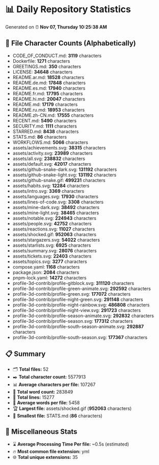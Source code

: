 # 📊 Daily Repository Statistics
Generated on ⏰ **Nov 07, Thursday 10:25:38 AM**

## 📂 File Character Counts (Alphabetically)
- CODE_OF_CONDUCT.md: **3119** characters
- Dockerfile: **1271** characters
- GREETINGS.md: **350** characters
- LICENSE: **34648** characters
- README.ar.md: **18528** characters
- README.de.md: **17848** characters
- README.es.md: **17940** characters
- README.fr.md: **17795** characters
- README.hi.md: **20047** characters
- README.md: **17179** characters
- README.ru.md: **18953** characters
- README.zh-CN.md: **17555** characters
- RECENT.md: **5490** characters
- SECURITY.md: **1111** characters
- STARRED.md: **8438** characters
- STATS.md: **86** characters
- WORKFLOWS.md: **5066** characters
- assets/achievements.svg: **38315** characters
- assets/activity.svg: **23989** characters
- assets/all.svg: **238832** characters
- assets/default.svg: **42017** characters
- assets/github-snake-dark.svg: **131192** characters
- assets/github-snake-light.svg: **131192** characters
- assets/github-snake.gif: **499231** characters
- assets/habits.svg: **12284** characters
- assets/intro.svg: **3369** characters
- assets/languages.svg: **17930** characters
- assets/lines-of-code.svg: **3308** characters
- assets/mine-dark.svg: **38492** characters
- assets/mine-light.svg: **38465** characters
- assets/notable.svg: **224943** characters
- assets/people.svg: **42752** characters
- assets/reactions.svg: **11027** characters
- assets/shocked.gif: **952063** characters
- assets/stargazers.svg: **54022** characters
- assets/starlists.svg: **6925** characters
- assets/summary.svg: **28076** characters
- assets/tickets.svg: **22403** characters
- assets/topics.svg: **3277** characters
- compose.yaml: **1168** characters
- package.json: **2084** characters
- pnpm-lock.yaml: **14272** characters
- profile-3d-contrib/profile-gitblock.svg: **311120** characters
- profile-3d-contrib/profile-green-animate.svg: **292592** characters
- profile-3d-contrib/profile-green.svg: **177072** characters
- profile-3d-contrib/profile-night-green.svg: **291148** characters
- profile-3d-contrib/profile-night-rainbow.svg: **486808** characters
- profile-3d-contrib/profile-night-view.svg: **291723** characters
- profile-3d-contrib/profile-season-animate.svg: **292832** characters
- profile-3d-contrib/profile-season.svg: **177312** characters
- profile-3d-contrib/profile-south-season-animate.svg: **292887** characters
- profile-3d-contrib/profile-south-season.svg: **177367** characters

## 📋 Summary
- 🗂️ **Total files:** 52
- ✒️ **Total character count:** 5577913
- 📊 **Average characters per file:** 107267
- 📝 **Total word count:** 283849
- 🧾 **Total lines:** 15277
- 📐 **Average words per file:** 5458
- 🏆 **Largest file:** assets/shocked.gif (**952063** characters)
- 🥉 **Smallest file:** STATS.md (**86** characters)

## 🌟 Miscellaneous Stats
- ⌛ **Average Processing Time Per file:** ~0.5s (estimated)
- 🔥 **Most common file extension:** yml
- 🌐 **Total unique extensions:** 35
